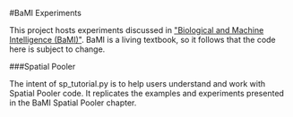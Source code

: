 #BaMI Experiments

This project hosts experiments discussed in ["Biological and Machine Intelligence (BaMI)"](http://numenta.com/biological-and-machine-intelligence/). BaMI is a living textbook, so it follows that the code here is subject to change.
<!--Code here matches the BaMI version numbers.-->

###Spatial Pooler

The intent of sp_tutorial.py is to help users understand and work with Spatial Pooler code. It replicates the examples and experiments presented in the BaMI Spatial Pooler chapter.